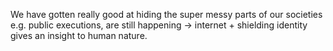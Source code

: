 We have gotten really good at hiding the super messy parts of our societies e.g. public executions, are still happening → internet + shielding identity gives an insight to human nature.

